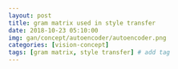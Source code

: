 ```yaml
---
layout: post
title: gram matrix used in style transfer  
date: 2018-10-23 05:10:00
img: gan/concept/autoencoder/autoencoder.png
categories: [vision-concept] 
tags: [gram matrix, style transfer] # add tag
---
```





  